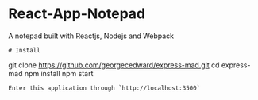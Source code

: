 # React-App-Notepad
A notepad built with Reactjs, Nodejs and Webpack
```
# Install
```
git clone https://github.com/georgecedward/express-mad.git
cd express-mad
npm install
npm start
```
Enter this application through `http://localhost:3500`
